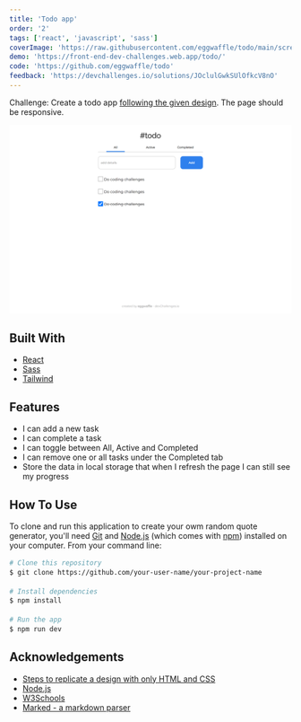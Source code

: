 ```yaml
---
title: 'Todo app'
order: '2'
tags: ['react', 'javascript', 'sass']
coverImage: 'https://raw.githubusercontent.com/eggwaffle/todo/main/screenshot.png'
demo: 'https://front-end-dev-challenges.web.app/todo/'
code: 'https://github.com/eggwaffle/todo'
feedback: 'https://devchallenges.io/solutions/JOclulGwkSUlOfkcV8nO'
---
```


Challenge: Create a todo app [following the given design](https://devchallenges.io/challenges/hH6PbOHBdPm6otzw2De5). The page should be responsive.

![screenshot](https://raw.githubusercontent.com/eggwaffle/todo/main/screenshot.png)

## Built With

- [React](https://reactjs.org/)
- [Sass](https://sass-lang.com/)
- [Tailwind](https://tailwindcss.com/)

## Features

- I can add a new task
- I can complete a task
- I can toggle between All, Active and Completed
- I can remove one or all tasks under the Completed tab
- Store the data in local storage that when I refresh the page I can still see my progress

## How To Use

To clone and run this application to create your owm random quote generator, you'll need [Git](https://git-scm.com) and [Node.js](https://nodejs.org/en/download/) (which comes with [npm](http://npmjs.com)) installed on your computer. From your command line:

```bash
# Clone this repository
$ git clone https://github.com/your-user-name/your-project-name

# Install dependencies
$ npm install

# Run the app
$ npm run dev
```

## Acknowledgements

- [Steps to replicate a design with only HTML and CSS](https://devchallenges-blogs.web.app/how-to-replicate-design/)
- [Node.js](https://nodejs.org/)
- [W3Schools](https://www.w3schools.com/)
- [Marked - a markdown parser](https://github.com/chjj/marked)
